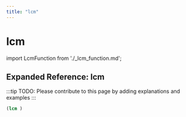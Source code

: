 ```yaml
---
title: "lcm"
---
```


# lcm

import LcmFunction from './_lcm_function.md';

<LcmFunction />

## Expanded Reference: lcm

:::tip
TODO: Please contribute to this page by adding explanations and examples
:::

```lisp
(lcm )
```
